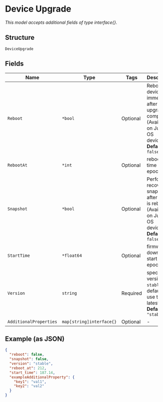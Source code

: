 
# Device Upgrade

*This model accepts additional fields of type interface{}.*

## Structure

`DeviceUpgrade`

## Fields

| Name | Type | Tags | Description |
|  --- | --- | --- | --- |
| `Reboot` | `*bool` | Optional | Reboot device immediately after upgrade is completed (Available on Junos OS devices)<br>**Default**: `false` |
| `RebootAt` | `*int` | Optional | reboot start time in epoch |
| `Snapshot` | `*bool` | Optional | Perform recovery snapshot after device is rebooted (Available on Junos OS devices)<br>**Default**: `false` |
| `StartTime` | `*float64` | Optional | firmware download start time in epoch |
| `Version` | `string` | Required | specific version / `stable`, default is to use the latest<br>**Default**: `"stable"` |
| `AdditionalProperties` | `map[string]interface{}` | Optional | - |

## Example (as JSON)

```json
{
  "reboot": false,
  "snapshot": false,
  "version": "stable",
  "reboot_at": 212,
  "start_time": 187.14,
  "exampleAdditionalProperty": {
    "key1": "val1",
    "key2": "val2"
  }
}
```

